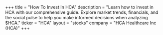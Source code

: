 +++
title = "How To Invest In HCA"
description = "Learn how to invest in HCA with our comprehensive guide. Explore market trends, financials, and the social pulse to help you make informed decisions when analyzing $HCA."
ticker = "HCA"
layout = "stocks"
company = "HCA Healthcare Inc (HCA)"
+++

